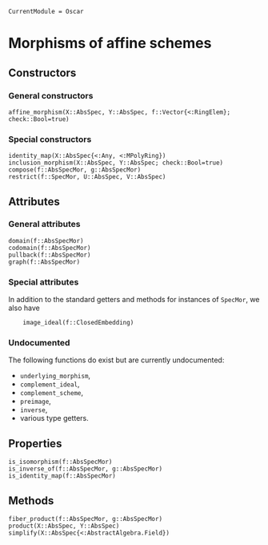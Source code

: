 ```@meta
CurrentModule = Oscar
```


# Morphisms of affine schemes


## Constructors

### General constructors

```@docs
affine_morphism(X::AbsSpec, Y::AbsSpec, f::Vector{<:RingElem}; check::Bool=true)
```

### Special constructors 

```@docs
identity_map(X::AbsSpec{<:Any, <:MPolyRing})
inclusion_morphism(X::AbsSpec, Y::AbsSpec; check::Bool=true)
compose(f::AbsSpecMor, g::AbsSpecMor)
restrict(f::SpecMor, U::AbsSpec, V::AbsSpec)
```


## Attributes

### General attributes

```@docs
domain(f::AbsSpecMor)
codomain(f::AbsSpecMor)
pullback(f::AbsSpecMor)
graph(f::AbsSpecMor)
```

### Special attributes

In addition to the standard getters and methods for instances
of `SpecMor`, we also have
```@docs
    image_ideal(f::ClosedEmbedding)
```

### Undocumented

The following functions do exist but are currently undocumented:
- `underlying_morphism`,
- `complement_ideal`,
- `complement_scheme`,
- `preimage`,
- `inverse`,
- various type getters.


## Properties

```@docs
is_isomorphism(f::AbsSpecMor)
is_inverse_of(f::AbsSpecMor, g::AbsSpecMor)
is_identity_map(f::AbsSpecMor)
```


## Methods

```@docs
fiber_product(f::AbsSpecMor, g::AbsSpecMor)
product(X::AbsSpec, Y::AbsSpec)
simplify(X::AbsSpec{<:AbstractAlgebra.Field})
```
